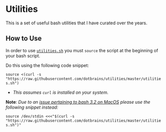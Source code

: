 # Utilities

This is a set of useful bash utilities that I have curated over the years.

## How to Use

In order to use [`utilities.sh`](utilities.sh) you must `source` the script at the beginning of your bash script.

Do this using the following code snippet:

`source <(curl -s "https://raw.githubusercontent.com/dotbrains/utilities/master/utilities.sh")`

- _This assumes `curl` is installed on your system._

**Note**: _Due to an [issue pertaining to bash 3.2 on MacOS](https://stackoverflow.com/a/32596626/5290011) please use the following snippet instead:_

`source /dev/stdin <<<"$(curl -s "https://raw.githubusercontent.com/dotbrains/utilities/master/utilities.sh")"`
